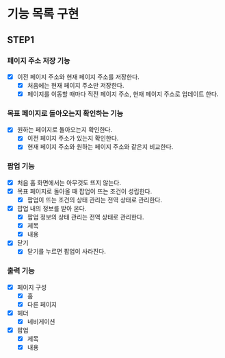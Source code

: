 # 기능 목록 구현

## STEP1

### 페이지 주소 저장 기능

- [x] 이전 페이지 주소와 현재 페이지 주소를 저장한다.
  - [x] 처음에는 현재 페이지 주소만 저장한다.
  - [x] 페이지를 이동할 때마다 직전 페이지 주소, 현재 페이지 주소로 업데이트 한다.

### 목표 페이지로 돌아오는지 확인하는 기능

- [x] 원하는 페이지로 돌아오는지 확인한다.
  - [x] 이전 페이지 주소가 있는지 확인한다.
  - [x] 현재 페이지 주소와 원하는 페이지 주소와 같은지 비교한다.

### 팝업 기능

- [x] 처음 홈 화면에서는 아무것도 뜨지 않는다.
- [x] 목표 페이지로 돌아올 때 팝업이 뜨는 조건이 성립한다.
  - [x] 팝업이 뜨는 조건의 상태 관리는 전역 상태로 관리한다.
- [x] 팝업 내의 정보를 받아 온다.
  - [x] 팝업 정보의 상태 관리는 전역 상태로 관리한다.
  - [x] 제목
  - [x] 내용
- [x] 닫기
  - [x] 닫기를 누르면 팝업이 사라진다.

### 출력 기능

- [x] 페이지 구성
  - [x] 홈
  - [x] 다른 페이지
- [x] 헤더
  - [x] 네비게이션
- [x] 팝업
  - [x] 제목
  - [x] 내용
